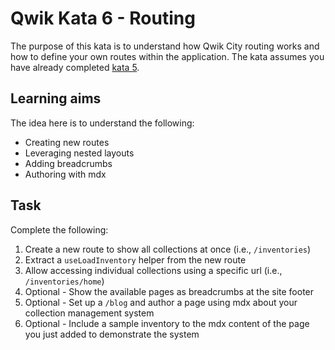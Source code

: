 # Qwik Kata 6 - Routing

The purpose of this kata is to understand how Qwik City routing works and how to define your own routes within the application. The kata assumes you have already completed [kata 5](kata-05.md).

## Learning aims

The idea here is to understand the following:

* Creating new routes
* Leveraging nested layouts
* Adding breadcrumbs
* Authoring with mdx

## Task

Complete the following:

1. Create a new route to show all collections at once (i.e., `/inventories`)
2. Extract a `useLoadInventory` helper from the new route
3. Allow accessing individual collections using a specific url (i.e., `/inventories/home`)
4. Optional - Show the available pages as breadcrumbs at the site footer
5. Optional - Set up a `/blog` and author a page using mdx about your collection management system
6. Optional - Include a sample inventory to the mdx content of the page you just added to demonstrate the system
